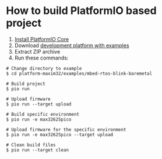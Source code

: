 How to build PlatformIO based project
=====================================

1. [Install PlatformIO Core](http://docs.platformio.org/page/core.html)
2. Download [development platform with examples](https://github.com/platformio/platform-maxim32/archive/develop.zip)
3. Extract ZIP archive
4. Run these commands:

```shell
# Change directory to example
$ cd platform-maxim32/examples/mbed-rtos-blink-baremetal

# Build project
$ pio run

# Upload firmware
$ pio run --target upload

# Build specific environment
$ pio run -e max32625pico

# Upload firmware for the specific environment
$ pio run -e max32625pico --target upload

# Clean build files
$ pio run --target clean
```
